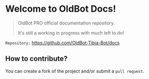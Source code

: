 # Welcome to OldBot Docs!

> OldBot PRO official documentation repository.
>
> It's still a working in progress with much left to do!

`Repository:` https://github.com/OldBot-Tibia-Bot/docs


## How to contribute? 

You can create a fork of the project and/or submit a `pull request`.


